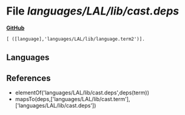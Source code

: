 # File _languages/LAL/lib/cast.deps_
**[GitHub](https://github.com/softlang/yas/blob/master/languages/LAL/lib/cast.deps)**
```
[ ([language],'languages/LAL/lib/language.term2')].
```

## Languages

## References
* elementOf('languages/LAL/lib/cast.deps',deps(term))
* mapsTo(deps,['languages/LAL/lib/cast.term'],['languages/LAL/lib/cast.deps'])
